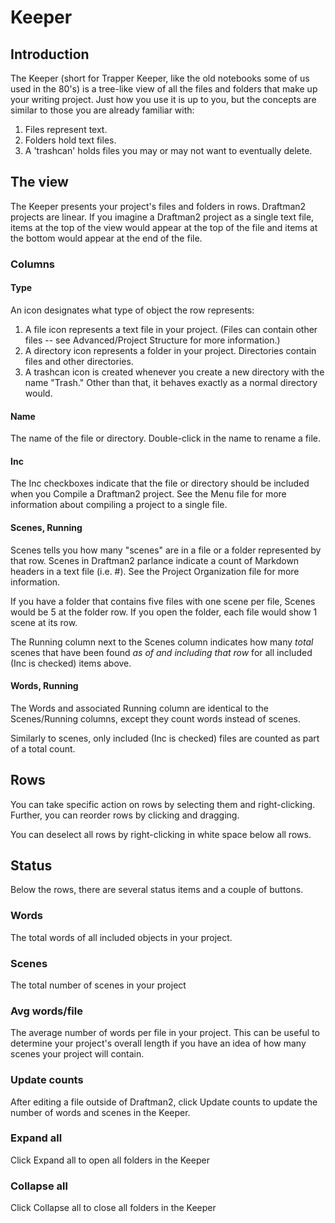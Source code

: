 # Keeper

## Introduction

The Keeper (short for Trapper Keeper, like the old notebooks some of us used in the 80's) is a tree-like view of all the files and folders that make up your writing project. Just how you use it is up to you, but the concepts are similar to those you are already familiar with:

1. Files represent text.
2. Folders hold text files.
3. A 'trashcan' holds files you may or may not want to eventually delete.

## The view

The Keeper presents your project's files and folders in rows. Draftman2 projects are linear. If you imagine a Draftman2 project as a single text file, items at the top of the view would appear at the top of the file and items at the bottom would appear at the end of the file.

### Columns

#### Type

An icon designates what type of object the row represents:

1. A file icon represents a text file in your project. (Files can contain other files -- see Advanced/Project Structure for more information.)
2. A directory icon represents a folder in your project. Directories contain files and other directories.
3. A trashcan icon is created whenever you create a new directory with the name "Trash." Other than that, it behaves exactly as a normal directory would.

#### Name

The name of the file or directory. Double-click in the name to rename a file.

#### Inc

The Inc checkboxes indicate that the file or directory should be included when you Compile a Draftman2 project. See the Menu file for more information about compiling a project to a single file.

#### Scenes, Running

Scenes tells you how many "scenes" are in a file or a folder represented by that row. Scenes in Draftman2 parlance indicate a count of Markdown headers in a text file (i.e. #). See the Project Organization file for more information.

If you have a folder that contains five files with one scene per file, Scenes would be 5 at the folder row. If you open the folder, each file would show 1 scene at its row.

The Running column next to the Scenes column indicates how many *total* scenes that have been found *as of and including that row* for all included (Inc is checked) items above.

#### Words, Running

The Words and associated Running column are identical to the Scenes/Running columns, except they count words instead of scenes.

Similarly to scenes, only included (Inc is checked) files are counted as part of a total count.

## Rows

You can take specific action on rows by selecting them and right-clicking. Further, you can reorder rows by clicking and dragging.

You can deselect all rows by right-clicking in white space below all rows.

## Status

Below the rows, there are several status items and a couple of buttons.

### Words

The total words of all included objects in your project.

### Scenes

The total number of scenes in your project

### Avg words/file

The average number of words per file in your project. This can be useful to determine your project's overall length if you have an idea of how many scenes your project will contain.

### Update counts

After editing a file outside of Draftman2, click Update counts to update the number of words and scenes in the Keeper.

### Expand all

Click Expand all to open all folders in the Keeper

### Collapse all

Click Collapse all to close all folders in the Keeper